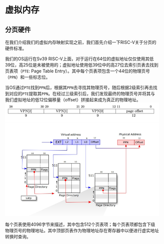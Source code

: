 # 虚拟内存
## 分页硬件
在我们介绍我们的虚拟内存映射实现之前，我们首先介绍一下RISC-V关于分页的硬件标准。  
  
我们的OS运行在Sv39 RISC-V上面，对于运行在64位的虚拟地址仅仅使用其低39位，高25位是未被使用的；虚拟地址使用低39位中的高27位去索引页表去找到页表项（`PTE`: Page Table Entry）。其中每个页表项包含一个44位的物理页号（`PPN`）和一些标志位。  
  
当OS通过`PTE`找到`PPN`后，根据其`PPN`去寻找其物理页号，随后根据2级索引再去找到对应的`PTE`提取其`PPN`。在经过三级索引后，我们发现最终的物理页号并将其与我们虚拟地址的低12位偏移量（offset）拼接起来成为真正的物理地址。
![](static/vm_2.png)
![](static/vm_1.jpg)
  
每个页表使用4096字节来描述，其中包含512个页表项；每个页表项都包含下级物理页号的物理地址。其中顶部页表作为物理地址存在寄存器中以便进行虚实地址转换时查询。